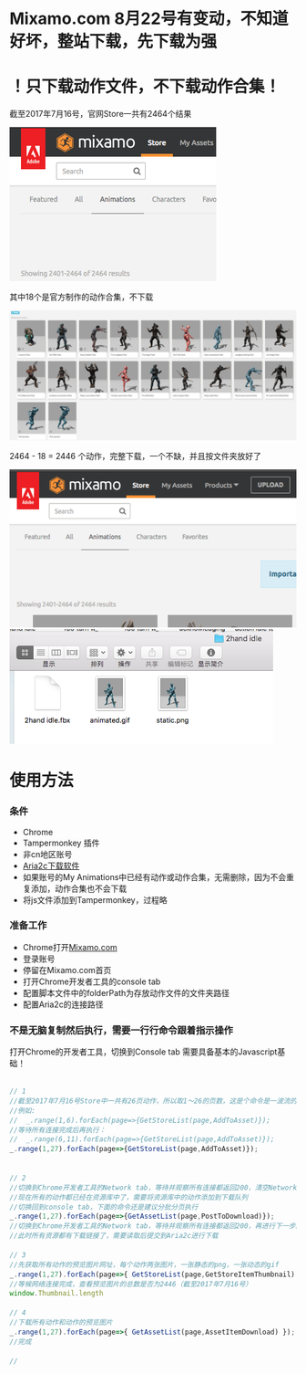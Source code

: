 # Mixamo.com 8月22号有变动，不知道好坏，整站下载，先下载为强

# ！只下载动作文件，不下载动作合集！

截至2017年7月16号，官网Store一共有2464个结果

![](./image1.png)

其中18个是官方制作的动作合集，不下载

![](./image2.png)

2464 - 18 = 2446 个动作，完整下载，一个不缺，并且按文件夹放好了

![](./image.png)
![](./image3.png)

# 使用方法

### 条件
* Chrome
* Tampermonkey 插件
* 非cn地区账号
* [Aria2c下载软件](https://github.com/aria2/aria2)
* 如果账号的My Animations中已经有动作或动作合集，无需删除，因为不会重复添加，动作合集也不会下载
* 将js文件添加到Tampermonkey，过程略


### 准备工作
* Chrome打开[Mixamo.com](https://mixamo.com)
* 登录账号
* 停留在Mixamo.com首页
* 打开Chrome开发者工具的console tab
* 配置脚本文件中的folderPath为存放动作文件的文件夹路径
* 配置Aria2c的连接路径

### 不是无脑复制然后执行，需要一行行命令跟着指示操作
打开Chrome的开发者工具，切换到Console tab
需要具备基本的Javascript基础！
```javascript

// 1
//截至2017年7月16号Store中一共有26页动作，所以取1～26的页数，这是个命令是一波流的操作，会造成网站缓慢。建议分批分页操作
//例如:
//  _.range(1,6).forEach(page=>{GetStoreList(page,AddToAsset)});
//等待所有连接完成后再执行：
//  _.range(6,11).forEach(page=>{GetStoreList(page,AddToAsset)});
_.range(1,27).forEach(page=>{GetStoreList(page,AddToAsset)});


// 2
//切换到Chrome开发者工具的Network tab，等待并观察所有连接都返回200，清空Network记录，再进行下一步。
//现在所有的动作都已经在资源库中了，需要将资源库中的动作添加到下载队列
//切换回到console tab，下面的命令还是建议分批分页执行
_.range(1,27).forEach(page=>{GetAssetList(page,PostToDownload)});
//切换到Chrome开发者工具的Network tab，等待并观察所有连接都返回200，再进行下一步。
//此时所有资源都有下载链接了，需要读取后提交到Aria2c进行下载

// 3
//先获取所有动作的预览图片网址，每个动作两张图片，一张静态的png，一张动态的gif
_.range(1,27).forEach(page=>{ GetStoreList(page,GetStoreItemThumbnail) });
//等候网络连接完成，查看预览图片的总数是否为2446（截至2017年7月16号）
window.Thumbnail.length

// 4
//下载所有动作和动作的预览图片
_.range(1,27).forEach(page=>{ GetAssetList(page,AssetItemDownload) });
//完成

//
```
